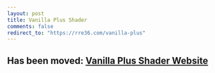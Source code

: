 ```yaml
---
layout: post
title: Vanilla Plus Shader
comments: false
redirect_to: "https://rre36.com/vanilla-plus"
---
```



## Has been moved: [Vanilla Plus Shader Website](https://rre36.com/vanilla-plus)